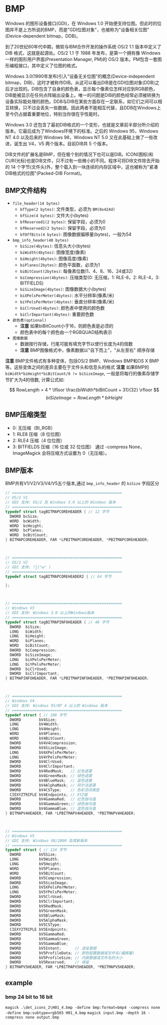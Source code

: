 # BMP
Windows 的图形设备接口(GDI)，在 Windows 1.0 开始便支持位图。但此时的位图并不是上方所说的BMP，而是"GDI位图对象"，也被称为"设备相关位图"(Device-dependent bitmap，DDB)。

到了20世纪80年代中期，微软与IBM合作开发的操作系统 OS/2 1.1 版本中定义了 DIB 格式，这就是起源处。OS/2 1.1 于 1988 年发布，是第一个拥有像 Windows 一样的图形用户界面(Presentation Manager, PM)的 OS/2 版本。PM包含一套图形编程接口，其中定义了位图的格式。

Windows 3.0(1990年发布)引入"设备无关位图"的概念(Device-independent bitmap，DIB)，这时才被称作DIB。从这可以看出DIB是在GDI位图对象(DDB)之后才出现的。DIB包含了自身的颜色表，显示每个像素位怎样对应到RGB颜色，DIB能被显示在任何点阵输出设备上。唯一的问题是DIB的颜色经常必须被转换为设备实际能处理的颜色。DDB与DIB在某些方面存在一定联系，如它们之间可以相互转换，只不过会丢失一些数据。因此两者不能相互代替，且DDB在Windows上至今仍占据着重要地位，特别当你很在乎性能时。

Windows 3.0 还包含了最初DIB格式的一个变形，也就是文章前半部分所介绍的版本。它最后成为了Windows环境下的标准。之后的 Windows 95，Windows NT 4.0 以及后来的 Windows 98，Windows NT 5.0 又在此基础上做了一些改进，诞生出 V4，V5 两个版本。目前DIB共 5 个版本。

DIB文件的扩展名是BMP，但在极个别的情况下也可以是DIB。ICON(图标)和CUR(光标)也是DIB文件，只不过有一些微小的不同。程序可将DIB文件除去开始的 14 个字节(文件头)外，整个载入到一块连续的内存区域中，这也被称为"紧凑DIB格式的位图"(Packed-DIB Format)。 


## BMP文件结构
- `file_header(14 bytes)`
    * `bfType(2 bytes)`: 文件类型，必须为 `BM(0x424d)`
    * `bfSize(4 bytes)`: 文件大小(bytes)
    * `bfReserved1(2 bytes)`: 保留字段，必须为0
    * `bfReserved2(2 bytes)`: 保留字段，必须为0
    * `bfOffBits(4 bytes)`: 图像数据偏移量(bytes)，一般为54
- `bmp_info_header(40 bytes)`
    * `biSize(4bytes)`: 信息头大小(bytes)
    * `biWidth(4bytes)`: 图像宽度(像素)
    * `biHeight(4bytes)`: 图像高度(像素)
    * `biPlanes(2bytes)`: 颜色平面数，必须为1
    * `biBitCount(2bytes)`: 每像素位数(1、4、8、16、24或32)
    * `biCompression(4bytes)`: 压缩类型(0: 无压缩，1: RLE-8，2: RLE-4，3: BITFIELDS)
    * `biSizeImage(4bytes)`: 图像数据大小(bytes)
    * `biXPelsPerMeter(4bytes)`: 水平分辨率(像素/米)
    * `biYPelsPerMeter(4bytes)`: 垂直分辨率(像素/米)
    * `biClrUsed(4bytes)`: 颜色表中使用的颜色数
    * `biClrImportant(4bytes)`: 重要颜色数
- `颜色表(optional)`
    * **注意** 如果biBitCount小于16，则颜色表是必须的
    * 颜色表中的每个颜色由一个RGBQUAD结构表示
- `图像数据`
    * 数据按行存储，行尾可能有填充字节以使行长度为4的倍数
    * **注意** BMP图像格式中，像素数据以"自下而上"，"从左至右" 顺序存储

**注意** BMP文件格式有多种变体，包括OS/2 BMP、Windows BMP和OS X BMP等。这些变体之间的差异主要在于文件头和信息头的格式
**注意** 如果BMP的 `biWidth*biHeight*biBitCount/8 != biSizeImage`, 一般是将每行的像素存储字节扩大为4的倍数, 计算公式如: 

$$ RowLength = 4 * \lfloor \frac{biWidth*biBitCount + 31}{32} \rfloor $$
$$ biSizeImage = RowLength * biHeight $$

## BMP压缩类型
- 0: 无压缩（BI_RGB）
- 1: RLE8 压缩（8 位位图）
- 2: RLE4 压缩（4 位位图）
- 3: BITFIELDS 压缩（16 位或 32 位位图）
通过 -compress None，ImageMagick 会将压缩方式设置为 0（无压缩）。

## BMP版本
BMP共有V1/V2/V3/V4/V5五个版本,通过 `bmp_info_header` 的 `biSize` 字段区分
```c
// =================================================
// OS/2 V1
// GDI 支持: OS/2 及 Windows 3.0 以上的 Windows 版本
// =================================================
typedef struct tagBITMAPCOREHEADER { // 12 字节
  DWORD bcSize;
  WORD  bcWidth;
  WORD  bcHeight;
  WORD  bcPlanes;
  WORD  bcBitCount;
} BITMAPCOREHEADER, FAR *LPBITMAPCOREHEADER, *PBITMAPCOREHEADER;



// =================================================
// OS/2 V2
// GDI 支持: !∑(°ω° )
// =================================================
typedef struct tagBITMAPCOREHEADER2 { // 64 字节

};



// =================================================
// Windows V3
// GDI 支持: Windows 3.0 以上的Windows版本
// =================================================
typedef struct tagBITMAPINFOHEADER { // 40 字节
  DWORD  biSize;
  LONG   biWidth;
  LONG   biHeight;
  WORD   biPlanes;
  WORD   biBitCount;
  DWORD  biCompression;
  DWORD  biSizeImage;
  LONG   biXPelsPerMeter;
  LONG   biYPelsPerMeter;
  DWORD  biClrUsed;
  DWORD  biClrImportant;
} BITMAPINFOHEADER, FAR *LPBITMAPINFOHEADER, *PBITMAPINFOHEADER;



// =================================================
// Windows V4
// GDI 支持: Windows 95/NT 4 以上的 Windows 版本
// =================================================
typedef struct { // 108 字节
  DWORD        bV4Size;
  LONG         bV4Width;
  LONG         bV4Height;
  WORD         bV4Planes;
  WORD         bV4BitCount;
  DWORD        bV4V4Compression;
  DWORD        bV4SizeImage;
  LONG         bV4XPelsPerMeter;
  LONG         bV4YPelsPerMeter;
  DWORD        bV4ClrUsed;
  DWORD        bV4ClrImportant;
  DWORD        bV4RedMask;   // 红色遮罩
  DWORD        bV4GreenMask; // 绿色遮罩
  DWORD        bV4BlueMask;  // 蓝色遮罩
  DWORD        bV4AlphaMask; // 阿尔法遮罩
  DWORD        bV4CSType;    // 色彩空间类型
  CIEXYZTRIPLE bV4Endpoints; // XYZ值
  DWORD        bV4GammaRed;  // 红色伽马值
  DWORD        bV4GammaGreen;// 绿色伽马值
  DWORD        bV4GammaBlue; // 蓝色伽马值
} BITMAPV4HEADER, FAR *LPBITMAPV4HEADER, *PBITMAPV4HEADER;



// =================================================
// Windows V5
// GDI 支持: Windows 98/2000 及其新版本
// =================================================
typedef struct { // 124 字节
  DWORD        bV5Size;
  LONG         bV5Width;
  LONG         bV5Height;
  WORD         bV5Planes;
  WORD         bV5BitCount;
  DWORD        bV5Compression;
  DWORD        bV5SizeImage;
  LONG         bV5XPelsPerMeter;
  LONG         bV5YPelsPerMeter;
  DWORD        bV5ClrUsed;
  DWORD        bV5ClrImportant;
  DWORD        bV5RedMask;
  DWORD        bV5GreenMask;
  DWORD        bV5BlueMask;
  DWORD        bV5AlphaMask;
  DWORD        bV5CSType;
  CIEXYZTRIPLE bV5Endpoints;
  DWORD        bV5GammaRed;
  DWORD        bV5GammaGreen;
  DWORD        bV5GammaBlue;
  DWORD        bV5Intent;      // 渲染意图
  DWORD        bV5ProfileData; // 颜色配置数据或文件名(偏移量)
  DWORD        bV5ProfileSize; // 内嵌数据或文件名的大小
  DWORD        bV5Reserved;    // 保留
} BITMAPV5HEADER, FAR *LPBITMAPV5HEADER, *PBITMAPV5HEADER; 
```
## example

### bmp 24 bit to 16 bit

`magick .\det_icons_2\H01_4.bmp -define bmp:format=bmp4 -compress none -define bmp:subtype=rgb565 H01_4.bmp`
`magick input.bmp -depth 16 -compress none output.bmp`